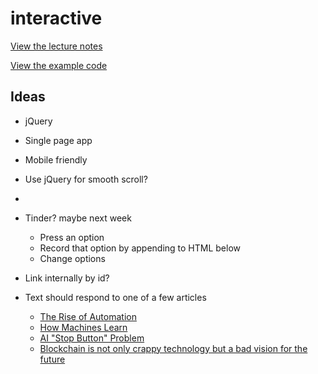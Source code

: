 # interactive

[View the lecture notes](/lectures/week5)

[View the example code](/homework/interactive/example)

## Ideas

- jQuery
- Single page app
- Mobile friendly
- Use jQuery for smooth scroll?
-
- Tinder? maybe next week
  - Press an option
  - Record that option by appending to HTML below
  - Change options
- Link internally by id?

- Text should respond to one of a few articles
  - [The Rise of Automation](https://youtu.be/WSKi8HfcxEk)
  - [How Machines Learn](https://youtu.be/R9OHn5ZF4Uo)
  - [AI "Stop Button" Problem](https://youtu.be/3TYT1QfdfsM)
  - [Blockchain is not only crappy technology but a bad vision for the future](https://medium.com/@kaistinchcombe/decentralized-and-trustless-crypto-paradise-is-actually-a-medieval-hellhole-c1ca122efde)
